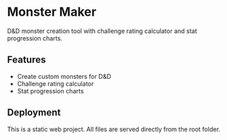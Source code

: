 # Monster Maker

D&D monster creation tool with challenge rating calculator and stat progression charts.

## Features
- Create custom monsters for D&D
- Challenge rating calculator
- Stat progression charts

## Deployment
This is a static web project. All files are served directly from the root folder.
